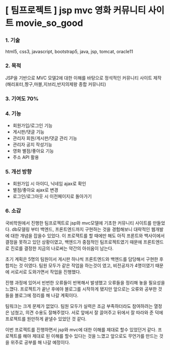 # [ 팀프로젝트 ] jsp mvc 영화 커뮤니티 사이트 movie_so_good

### 1. 기술

html5, css3, javascript, bootstrap5, java, jsp, tomcat, oracle11

### 2. 목적

JSP을 기반으로 MVC 모델2에 대한 이해를 바탕으로 정석적인 커뮤니티 사이트 제작 (해리포터,짱구,마블,지브리,반지의제왕 종합 커뮤니티)

### 3. 기여도 70%

### 4. 기능

- 회원가입/로그인 기능
- 게시판/댓글 기능
- 관리자 회원/게시판/댓글 관리 기능
- 관리자 공지 작성기능
- 영화 별점/좋아요 기능 
- 주소 API 활용

### 5. 개선 방향

- 회원가입 시 아이디, 닉네임 ajax로 확인
- 별점/좋아요 ajax로 변경
- 로그인/로그아웃 시 이전페이지로 돌아가기

### 6. 소감

국비학원에서 진행한 팀프로젝트로 jsp와 mvc모델에 기초한 커뮤니티 사이트를 만들었다. db모델링 부터 백엔드, 프론트엔드까지 구현하는 것을 경험해보니 대략적인 웹개발에 대한 개념을 잡을수 있었다. 
이 프로잭트를 할 때에만 해도 아직 프론트와 백사이에서 결정을 못하고 있던 상황이였고, 백엔드가 중점적인 팀프로젝트였기 때문에 프론트엔드로 진로를 결정한 지금의 나로써는 약간의 아쉬움이 남는다.

초기 계획은 5명의 팀원이서 게시판 하나씩 프론트엔드와 백엔드를 담당해서 구현한 후 합치는 것 이였다. 팀원 모두가 같은 작업을 하는것이 였고, 비전공자가 4명이였기 때문에 서로서로 도와가면서 작업을 진행했다.

진행 과정에 있어서 빈번한 오류들이 반복해서 발생했고 오류들을 정리해 놓을 필요성을 느꼈다. 프로젝트가 끝난 후에야 블로그를 시작하게 됐지만 앞으로는 오류와 공부한 것들을 블로그에 정리를 해 나갈 계획이다.

팀워크는 크게 문제가 없었다. 팀원 모두가 실력은 조금 부족하더라도 참여하려는 열정은 넘쳤고, 의견 수용도 잘해주었다. 서로 앞에서 잘 끌어주고 뒤에서 잘 따라와 준 덕에 프로젝트를 원만하게 끝낼수 있었던 것 같다.

이번 프로젝트를 진행하면서 jsp와 mvc에 대한 이해를 제대로 할수 있었던거 같다. 프로젝트를 해야 제대로 된 이해를 할수 있다는 것을 느꼈고 앞으로도 무언가를 만드는 것을 위주로 공부를 해 나갈 예정이다.
